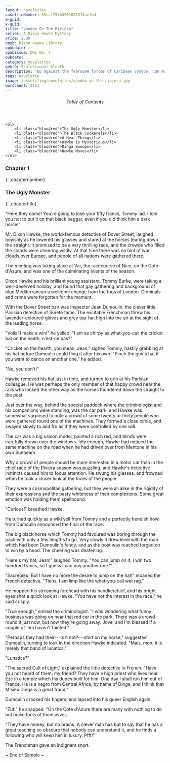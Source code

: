 ```yaml
---
layout: novelettes
casefileNumber: 55ccf75fb3901011515aefbd
e-guid: 
k-guid:
title: "Voodoo On The Riviera"
series: A Dixon Hawke Mystery
price: 2.99
opub: Dixon Hawke Library
opubdate: 
opubissue: DHL No. 4
pubdate: 
category: novelettes 
genre: Professional Sleuth 
description: "Up against the fearsome forces of Caribean voodoo, can Hawke and his assistant Tommy Burke defeat the forces of dark magic?"
tags: novelette 
image: /assets/img/novelettes/voodoo-on-the-riviera.jpg
wordcount: 9151
---
```


<div class="toc">
	<header>
		<h6>Table of Contents</h6>
	</header>
	
	<ol>
		<li class="bloodred">The Ugly Monster</li>
		<li class="bloodred">The Black Cockerels</li>
		<li class="bloodred">A Near Thing</li>
		<li class="bloodred">Hawke Is Mysterious</li>
		<li class="bloodred">Dinga Swoops</li>
		<li class="bloodred">Hawke Moves</li>
	</ol>
</div> <!-- table-of-contents -->

### Chapter 1
{: .chapternumber}

### The Ugly Monster
{: .chaptertitle}

"Here they come! You're going to lose your fifty francs, Tommy lad. I told you not to put it on that black beggar, even if you did think him a dark horse!"

Mr. Dixon Hawke, the world-famous detective of Dover Street, laughed boyishly as he lowered his glasses and stared at the horses tearing down the straight. It promised to be a very thrilling race, and the crowds who filled the stands were cheering wildly. At that time there was no hint of war clouds over Europe, and people of all nations were gathered there.

The meeting was taking place at Var, the racecourse of Nice, on the Cote d'Azure, and was one of the culminating events of the season.

Dixon Hawke and his brilliant young assistant, Tommy Burke, were taking a well-deserved holiday, and found that gay gathering and background of blue Mediterranean a welcome change from the fogs of London. Criminals and crime were forgotten for the moment.

With the Dover Street pair was Inspector Jean Dumoulin, the clever little Parisian detective of Sûreté fame. The excitable Frenchman threw his lavender-coloured gloves and grey top-hat high into the air at the sight of the leading horse.

"Voila! I make a win!" he yelled. "I am as chirpy as what-you-call the cricket bat on the heath, n'est-ce pas?"

"Cricket on the hearth, you mean, Jean," sighed Tommy, hastily grabbing at his hat before Dumoulin could fling it after his own. "Pinch the guv's hat if you want to dance on another one," he added.

"No, you don't!"

Hawke removed his hat just in time, and turned to grin at his Parisian colleague. He was perhaps the only member of that happy crowd near the rails who looked the other way as the horses thundered down the straight to the post.

Just over the way, behind the special paddock where the criminologist and his companions were standing, was the car park, and Hawke was somewhat surprised to note a crowd of some twenty or thirty people who were gathered round one of the machines. They formed a close circle, and swayed slowly to and fro as if they were controlled by one will.

The car was a big saloon model, painted a rich red, and blinds were carefully drawn over the windows. Idly enough, Hawke had noticed the same machine on the road when he had driven over from Mentone in his own Sunbeam.

Why a crowd of people should be more interested in a motor car than in the chief race of the Riviera season was puzzling, and Hawke's detective instincts caused him to focus attention. He swung his glasses, and frowned when he took a closer look at the faces of the people.

They were a cosmopolitan gathering, but they were all alike in the rigidity of their expressions and the pasty whiteness of their complexions. Some great emotion was holding them spellbound.

"Curious!" breathed Hawke.

He turned quickly as a wild yell from Tommy and a perfectly fiendish howl from Dumoulin announced the final of the race.

The big black horse which Tommy had favoured was boring through the pack with only a few lengths to go. Very slowly it drew level with the roan which had been Dumoulin's fancy, and as the post was reached forged on to win by a head. The cheering was deafening.

"Here's my hat, Jean!" laughed Tommy. "You can jump on it. I win two hundred francs, so I guess I can buy another one.'\"

"Sacrebleu! But I have no more the desire to jump on the hat!" moaned the French detective. "Tiens, I am limp like the what-you-call wet rag."

He mopped his streaming forehead with his handkerchief, and his bright eyes shot a quick look at Hawke. "You have not the interest in the race," he said crisply.

"True enough," smiled the criminologist. "I was wondering what funny business was going on near that red car in the park. There was a crowd round it just now, but now they're going away. Jove, and I'm blessed if a couple of 'em haven\'t fainted."

"Perhaps they had their---is it not?---shirt on my horse," suggested Dumoulin, turning to look in the direction Hawke indicated. "Mais, mon, it is merely that band of lunatics."

"Lunatics?"

"The sacred Cult of Light," explained the little detective in French. "Have you not heard of them, my friend? They have a high priest who lives near Eze in a temple which his dupes built for him. One day I shall run him out of France. He is a negro from Central Africa, by name of Dinga, and I think that M'sieu Dinga is a great fraud."

Dumoulin cracked his fingers, and lapsed into his queer English again.

"Zut!" he snapped. "On the Cote d'Azure there are many with nothing to do but make fools of themselves.

"They have money, but no brains. A clever man has but to say that he has a great teaching so obscure that nobody can understand it, and he finds a following who will keep him in luxury. Pfff!"

The Frenchman gave an indignant snort.

<p id="theend">~ End of Sample ~</p>
